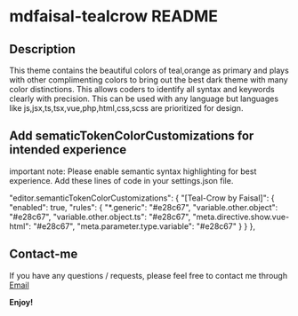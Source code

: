 # mdfaisal-tealcrow README

## Description

This theme contains the beautiful colors of teal,orange as primary and plays with other complimenting colors to bring out the best dark theme with many color distinctions. This allows coders to identify all syntax and keywords clearly with precision. This can be used with any language but languages like js,jsx,ts,tsx,vue,php,html,css,scss are prioritized for design.

## Add sematicTokenColorCustomizations for intended experience

important note: Please enable semantic syntax highlighting for best experience. Add these lines of code in your settings.json file.

"editor.semanticTokenColorCustomizations": {
"[Teal-Crow by Faisal]": {
"enabled": true,
"rules": {
"\*.generic": "#e28c67",
"variable.other.object": "#e28c67",
"variable.other.object.ts": "#e28c67",
"meta.directive.show.vue-html": "#e28c67",
"meta.parameter.type.variable": "#e28c67"
}
}
},

## Contact-me

If you have any questions / requests, please feel free to contact me through[ Email ](mda.faisal95@gmail.com)

**Enjoy!**
